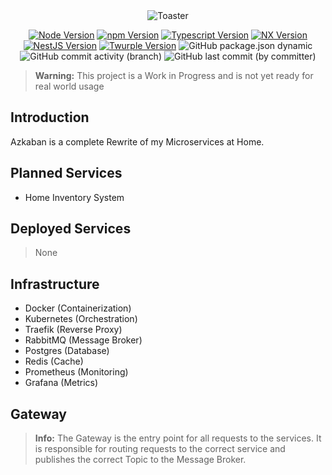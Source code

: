 <div align="center">
<img src="https://github.com/ToxicToast/Azkaban_V3/raw/main/assets/text_logo.png" alt="Toaster"/>
</div>

<div align="center">

[![Node Version](https://img.shields.io/static/v1?label=Node&message=v21.2.0&color=purple&style=for-the-badge)](https://nodejs.org)
[![npm Version](https://img.shields.io/static/v1?label=npm&message=9.8.1&color=purple&style=for-the-badge)](https://nodejs.org)
[![Typescript Version](https://img.shields.io/static/v1?label=Typescript&message=5.2.2&color=purple&style=for-the-badge)](https://typescriptlang.org)
[![NX Version](https://img.shields.io/static/v1?label=NX&message=17.3.1&color=purple&style=for-the-badge)](https://nx.dev)
[![NestJS Version](https://img.shields.io/static/v1?label=NestJS&message=10.3.1&color=purple&style=for-the-badge)](https://nestjs.com)
[![Twurple Version](https://img.shields.io/static/v1?label=Twurple&message=7.0.8&color=purple&style=for-the-badge)](https://github.com/twurple/twurple)
![GitHub package.json dynamic](https://img.shields.io/github/package-json/version/ToxicToast/Azkaban_V3?style=for-the-badge&label=VERSION&color=purple)
![GitHub commit activity (branch)](https://img.shields.io/github/commit-activity/t/ToxicToast/Azkaban_V3?style=for-the-badge&label=COMMITS&color=purple)
![GitHub last commit (by committer)](https://img.shields.io/github/last-commit/ToxicToast/Azkaban_V3?style=for-the-badge&label=LAST%20COMMIT&color=purple)

</div>

> **Warning:**
> This project is a Work in Progress and is not yet ready for real world usage

## Introduction

Azkaban is a complete Rewrite of my Microservices at Home. 

## Planned Services

- Home Inventory System

## Deployed Services
> None

## Infrastructure

- Docker (Containerization)
- Kubernetes (Orchestration)
- Traefik (Reverse Proxy)
- RabbitMQ (Message Broker)
- Postgres (Database)
- Redis (Cache)
- Prometheus (Monitoring)
- Grafana (Metrics)

## Gateway
> **Info:**
> The Gateway is the entry point for all requests to the services. It is responsible for routing requests to the correct service and publishes the correct Topic to the Message Broker.
